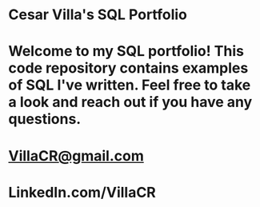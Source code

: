 # Cesar Villa's SQL Portfolio

# Welcome to my SQL portfolio! This code repository contains examples of SQL I've written. Feel free to take a look and reach out if you have any questions.

# VillaCR@gmail.com
# LinkedIn.com/VillaCR
